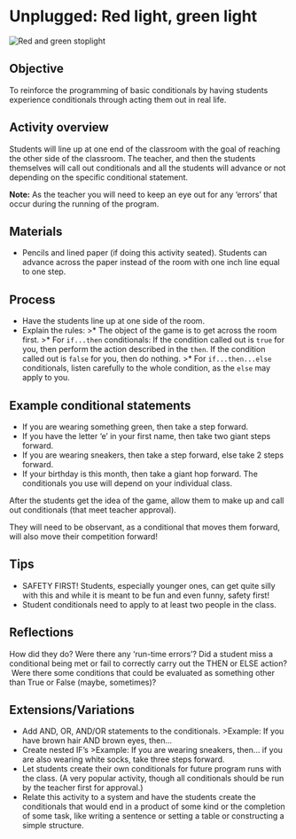 # Unplugged: Red light, green light

![Red and green stoplight](/static/courses/csintro/conditionals/traffic-light.png)

## Objective

To reinforce the programming of basic conditionals by having students experience conditionals through acting them out in real life.

## Activity overview

Students will line up at one end of the classroom with the goal of reaching the other side of the classroom. The teacher, and then the students themselves will call out conditionals and all the students will advance or not depending on the specific conditional statement.

**Note:** As the teacher you will need to keep an eye out for any ‘errors’ that occur during the running of the program.

## Materials

* Pencils and lined paper (if doing this activity seated). Students can advance across the paper instead of the room with one inch line equal to one step.

## Process

* Have the students line up at one side of the room.
* Explain the rules: >* The object of the game is to get across the room first. >* For `if...then` conditionals: If the condition called out is `true` for you, then perform the action described in the `then`. If the condition called out is `false` for you, then do nothing. >* For `if...then...else` conditionals, listen carefully to the whole condition, as the `else` may apply to you.

## Example conditional statements

* If you are wearing something green, then take a step forward.
* If you have the letter ‘e’ in your first name, then take two giant steps forward.
* If you are wearing sneakers, then take a step forward, else take 2 steps forward.
* If your birthday is this month, then take a giant hop forward. The conditionals you use will depend on your individual class.

After the students get the idea of the game, allow them to make up and call out conditionals (that meet teacher approval).

They will need to be observant, as a conditional that moves them forward, will also move their competition forward!

## Tips

* SAFETY FIRST! Students, especially younger ones, can get quite silly with this and while it is meant to be fun and even funny, safety first!
* Student conditionals need to apply to at least two people in the class.

## Reflections

How did they do? Were there any ‘run-time errors’? Did a student miss a conditional being met or fail to correctly carry out the THEN or ELSE action?  Were there some conditions that could be evaluated as something other than True or False (maybe, sometimes)?

## Extensions/Variations

* Add AND, OR, AND/OR statements to the conditionals. >Example: If you have brown hair AND brown eyes, then...
* Create nested IF’s >Example: If you are wearing sneakers, then... if you are also wearing white socks, take three steps forward.
* Let students create their own conditionals for future program runs with the class. (A very popular activity, though all conditionals should be run by the teacher first for approval.)
* Relate this activity to a system and have the students create the conditionals that would end in a product of some kind or the completion of some task, like writing a sentence or setting a table or constructing a simple structure.
